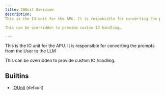 ```yaml
---
title: IOUnit Overview
description: 
This is the IO unit for the APU. It is responsible for converting the prompts from the User to the LLM

This can be overridden to provide custom IO handling.

---
```


This is the IO unit for the APU. It is responsible for converting the prompts from the User to the LLM

This can be overridden to provide custom IO handling.

## Builtins
* [IOUnit](/docs/components/iounit/iounit/) (default)